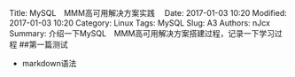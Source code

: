 Title: MySQL　MMM高可用解决方案实践　
Date: 2017-01-03 10:20
Modified: 2017-01-03 10:20
Category: Linux
Tags: MySQL
Slug: A3
Authors: nJcx
Summary: 介绍一下MySQL　MMM高可用解决方案搭建过程，记录一下学习过程
##第一篇测试
- markdown语法
